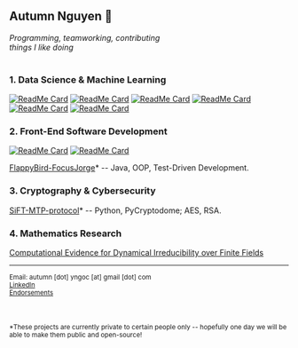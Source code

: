 ## Autumn Nguyen 🍁
*Programming, teamworking, contributing<br>
things I like doing
<br><br>*

### 1. Data Science & Machine Learning
[![ReadMe Card](https://github-readme-stats.vercel.app/api/pin/?username=autumn-yng&repo=summerfog)](https://github.com/autumn-yng/summerfog)
[![ReadMe Card](https://github-readme-stats.vercel.app/api/pin/?username=autumn-yng&repo=cnn_fog)](https://github.com/autumn-yng/cnn_fog)
[![ReadMe Card](https://github-readme-stats.vercel.app/api/pin/?username=autumn-yng&repo=pavement-marking-detection
)](https://github.com/autumn-yng/pavement-marking-detection)
[![ReadMe Card](https://github-readme-stats.vercel.app/api/pin/?username=autumn-yng&repo=reforestree-correction)](https://github.com/autumn-yng/reforestree-correction)
[![ReadMe Card](https://github-readme-stats.vercel.app/api/pin/?username=autumn-yng&repo=leaf-health-computer-vision)](https://github.com/autumn-yng/leaf-health-computer-vision)
[![ReadMe Card](https://github-readme-stats.vercel.app/api/pin/?username=autumn-yng&repo=co2-temperature)](https://github.com/autumn-yng/co2-temperature)


### 2. Front-End Software Development
[![ReadMe Card](https://github-readme-stats.vercel.app/api/pin/?username=auyura&repo=sride)](https://github.com/auyura/sride)
[![ReadMe Card](https://github-readme-stats.vercel.app/api/pin/?username=auyura&repo=TrashMe)](https://github.com/auyura/TrashMe)

[FlappyBird-FocusJorge](https://github.com/MHC-SP23-CS225/angryflappybird-teamfocusjorge)* -- Java, OOP, Test-Driven Development.

### 3. Cryptography & Cybersecurity
[SiFT-MTP-protocol](https://github.com/autumn-yng/SiFT-MTP-protocol)* -- Python, PyCryptodome; AES, RSA.

### 4. Mathematics Research
[Computational Evidence for Dynamical Irreducibility over Finite Fields](https://github.com/autumn-yng/dynamical_irreducibility)

---
<sub>Email: autumn [dot] yngoc [at] gmail [dot] com</sub> <br> 
<sub>[LinkedIn](https://www.linkedin.com/in/autumnyngocnguyen/)</sub> <br> 
<sub>[Endorsements](https://www.linkedin.com/in/autumnyngocnguyen/details/recommendations/?detailScreenTabIndex=0)</sub>

<br><br>
<sub>*These projects are currently private to certain people only -- hopefully one day we will be able to make them public and open-source!</sub>
